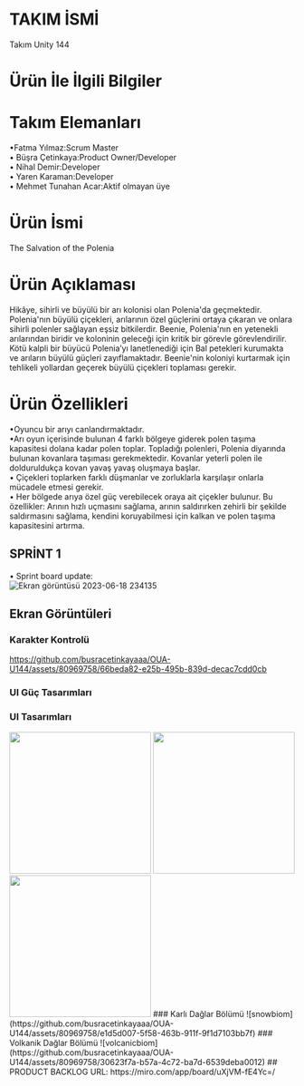 # TAKIM İSMİ
Takım Unity 144
# Ürün İle İlgili Bilgiler
# Takım Elemanları
•Fatma Yılmaz:Scrum Master  
• Büşra Çetinkaya:Product Owner/Developer  
• Nihal Demir:Developer  
• Yaren Karaman:Developer  
• Mehmet Tunahan Acar:Aktif olmayan üye  
# Ürün İsmi
The Salvation of the Polenia  
# Ürün Açıklaması
Hikâye, sihirli ve büyülü bir arı kolonisi olan Polenia'da geçmektedir. Polenia'nın büyülü çiçekleri, arılarının özel güçlerini ortaya çıkaran ve onlara sihirli polenler sağlayan eşsiz bitkilerdir. 
Beenie, Polenia'nın en yetenekli arılarından biridir ve koloninin geleceği için kritik bir görevle görevlendirilir. Kötü kalpli bir büyücü Polenia’yı lanetlenediği için Bal petekleri kurumakta ve arıların büyülü güçleri zayıflamaktadır. Beenie'nin koloniyi kurtarmak için tehlikeli yollardan geçerek büyülü çiçekleri toplaması gerekir.
# Ürün Özellikleri
•Oyuncu bir arıyı canlandırmaktadır.  
•Arı oyun içerisinde bulunan 4 farklı bölgeye giderek polen taşıma kapasitesi dolana kadar polen toplar. Topladığı polenleri, Polenia diyarında bulunan kovanlara taşıması gerekmektedir. Kovanlar yeterli polen ile dolduruldukça kovan yavaş yavaş oluşmaya başlar.  
• Çiçekleri toplarken farklı düşmanlar ve zorluklarla karşılaşır onlarla mücadele etmesi gerekir.  
• Her bölgede arıya özel güç verebilecek oraya ait çiçekler bulunur. Bu özellikler: Arının hızlı uçmasını sağlama, arının saldırırken zehirli bir şekilde saldırmasını sağlama, kendini koruyabilmesi için kalkan ve polen taşıma kapasitesini artırma.  
## SPRİNT 1
• Sprint board update:  
![Ekran görüntüsü 2023-06-18 234135](https://github.com/busracetinkayaaa/OUA-U144/assets/123100433/6f63d659-d484-4c2f-9b28-1644c6529318)

## Ekran Görüntüleri 
### Karakter Kontrolü
https://github.com/busracetinkayaaa/OUA-U144/assets/80969758/66beda82-e25b-495b-839d-decac7cdd0cb
### UI Güç Tasarımları  
### UI Tasarımları
<img src="https://github.com/busracetinkayaaa/OUA-U144/assets/80969758/fed6f970-b3ba-4dcd-aa08-b877a08815c1" width="250" height="250"/>  
<img src="https://github.com/busracetinkayaaa/OUA-U144/assets/80969758/2d130217-7134-4022-9727-6dce6c49403c" width="250" height="250"/>  
<img src="https://github.com/busracetinkayaaa/OUA-U144/assets/80969758/718aa137-b19e-4808-8271-cd995c7547c0" width="250" height="250"/>    
### Karlı Dağlar Bölümü  
![snowbiom](https://github.com/busracetinkayaaa/OUA-U144/assets/80969758/e1d5d007-5f58-463b-911f-9f1d7103bb7f)  
### Volkanik Dağlar Bölümü  
![volcanicbiom](https://github.com/busracetinkayaaa/OUA-U144/assets/80969758/30623f7a-b57a-4c72-ba7d-6539deba0012)    
## PRODUCT BACKLOG URL:    
https://miro.com/app/board/uXjVM-fE4Yc=/  



